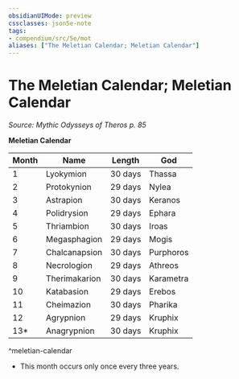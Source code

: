 ```yaml
---
obsidianUIMode: preview
cssclasses: json5e-note
tags:
- compendium/src/5e/mot
aliases: ["The Meletian Calendar; Meletian Calendar"]
---
```

# The Meletian Calendar; Meletian Calendar
*Source: Mythic Odysseys of Theros p. 85* 

**Meletian Calendar**

| Month | Name | Length | God |
|-------|------|--------|-----|
| 1 | Lyokymion | 30 days | Thassa |
| 2 | Protokynion | 29 days | Nylea |
| 3 | Astrapion | 30 days | Keranos |
| 4 | Polidrysion | 29 days | Ephara |
| 5 | Thriambion | 30 days | Iroas |
| 6 | Megasphagion | 29 days | Mogis |
| 7 | Chalcanapsion | 30 days | Purphoros |
| 8 | Necrologion | 29 days | Athreos |
| 9 | Therimakarion | 30 days | Karametra |
| 10 | Katabasion | 29 days | Erebos |
| 11 | Cheimazion | 30 days | Pharika |
| 12 | Agrypnion | 29 days | Kruphix |
| 13* | Anagrypnion | 30 days | Kruphix |
^meletian-calendar

* This month occurs only once every three years.